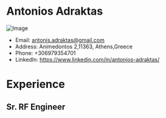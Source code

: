 # **Antonios Adraktas**
![Image](https://www.dropbox.com/preview/Public/photo.png?role=personal)
* Email: antonis.adraktas@gmail.com
* Address: Animedontos 2,11363, Athens,Greece
* Phone: +306979354701
* LinkedIn: https://www.linkedin.com/in/antonios-adraktas/

# **Experience**
## Sr. RF Engineer
